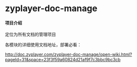 # zyplayer-doc-manage

#### 项目介绍
定位为所有文档的管理项目

各模块的详细使用文档地址，部署必看：

http://doc.zyplayer.com/zyplayer-doc-manage/open-wiki.html?pageId=31&space=23f3f59a60824d21af9f7c3bbc9bc3cb

